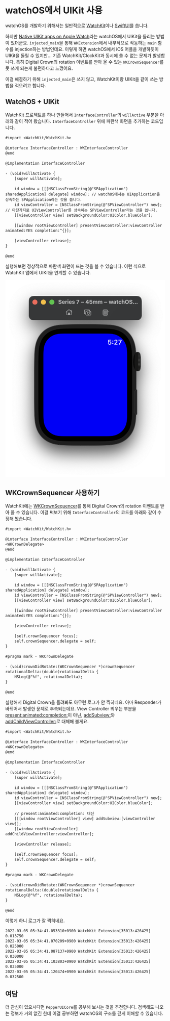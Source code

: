 # watchOS에서 UIKit 사용

watchOS를 개발하기 위해서는 일반적으로 [WatchKit](https://developer.apple.com/documentation/watchkit)이나 [SwiftUI](https://developer.apple.com/documentation/swiftui/)를 씁니다.

하지만 [Native UIKit apps on Apple Watch](https://www.highcaffeinecontent.com/blog/20150912-Native-UIKit-apps-on-Apple-Watch)라는 watchOS에서 UIKit을 돌리는 방법이 있더군요. `injected_main`을 통해 `WKExtension`에서 내부적으로 작동하는 `main` 함수를 injection하는 방법인데요. 이렇게 하면 watchOS에서 iOS 어플을 개발하듯이 UIKit을 돌릴 수 있지만... 기존 WatchKit/ClockKit과 동시에 쓸 수 없는 문제가 발생합니다. 특히 Digital Crown의 rotation 이벤트를 받아 올 수 있는 `WKCrownSequencer`를 못 쓰게 되는게 불편하다고 느꼈어요.

이걸 해결하기 위해 `injected_main`은 쓰지 않고, WatchKit이랑 UIKit을 같이 쓰는 방법을 적으려고 합니다.

## WatchOS + UIKit

WatchKit 프로젝트를 하나 만들어서 `InterfaceController`의 `willActive` 부분을 아래와 같이 적어 봤습니다. `InterfaceController` 위에 파란색 화면을 추가하는 코드입니다.

```objc
#import <WatchKit/WatchKit.h>

@interface InterfaceController : WKInterfaceController
@end

@implementation InterfaceController

- (void)willActivate {
    [super willActivate];
    
    id window = [[[NSClassFromString(@"SPApplication") sharedApplication] delegate] window]; // watchOS에서는 UIApplication을 상속하는 SPApplication라는 것을 씁니다.
    id viewController = [NSClassFromString(@"SPViewController") new]; // 마찬가지로 UIViewController를 상속하는 SPViewController라는 것을 씁니다.
    [[viewController view] setBackgroundColor:UIColor.blueColor];

    [[window rootViewController] presentViewController:viewController animated:YES completion:^{}];

    [viewController release];
}

@end
```

실행해보면 정상적으로 파란색 화면이 뜨는 것을 볼 수 있습니다. 이런 식으로 WatchKit 앱에서 UIKit을 연계할 수 있습니다.

![](1.png)

## WKCrownSequencer 사용하기

WatchKit에는 [WKCrownSequencer](https://developer.apple.com/documentation/watchkit/wkcrownsequencer)를 통해 Digital Crown의 rotation 이벤트를 받아 올 수 있습니다. 이걸 써보기 위해 `InterfaceController`의 코드를 아래와 같이 수정해 봤습니다.

```objc
#import <WatchKit/WatchKit.h>

@interface InterfaceController : WKInterfaceController <WKCrownDelegate>
@end

@implementation InterfaceController

- (void)willActivate {
    [super willActivate];
    
    id window = [[[NSClassFromString(@"SPApplication") sharedApplication] delegate] window];
    id viewController = [NSClassFromString(@"SPViewController") new];
    [[viewController view] setBackgroundColor:UIColor.blueColor];

    [[window rootViewController] presentViewController:viewController animated:YES completion:^{}];

    [viewController release];
    
    [self.crownSequencer focus];
    self.crownSequencer.delegate = self;
}

#pragma mark - WKCrownDelegate

- (void)crownDidRotate:(WKCrownSequencer *)crownSequencer rotationalDelta:(double)rotationalDelta {
    NSLog(@"%f", rotationalDelta);
}

@end
```

실행해서 Digital Crown을 돌려봐도 아무런 로그가 안 찍히네요. 아마 Responder가 바뀌어서 발생한 문제로 추측되는데요. View Controller 띄우는 부분을 [present:animated:completion:](https://developer.apple.com/documentation/uikit/uiviewcontroller/1621380-present)이 아닌, [addSubview:](https://developer.apple.com/documentation/uikit/uiview/1622616-addsubview)와 [addChildViewController:](https://developer.apple.com/documentation/appkit/nsviewcontroller/1434501-addchildviewcontroller)로 대체해 볼게요.

```objc
#import <WatchKit/WatchKit.h>

@interface InterfaceController : WKInterfaceController <WKCrownDelegate>
@end

@implementation InterfaceController

- (void)willActivate {
    [super willActivate];
    
    id window = [[[NSClassFromString(@"SPApplication") sharedApplication] delegate] window];
    id viewController = [NSClassFromString(@"SPViewController") new];
    [[viewController view] setBackgroundColor:UIColor.blueColor];

    // present:animated:completion: 대신
    [[[window rootViewController] view] addSubview:[viewController view]];
    [[window rootViewController] addChildViewController:viewController];

    [viewController release];
    
    [self.crownSequencer focus];
    self.crownSequencer.delegate = self;
}

#pragma mark - WKCrownDelegate

- (void)crownDidRotate:(WKCrownSequencer *)crownSequencer rotationalDelta:(double)rotationalDelta {
    NSLog(@"%f", rotationalDelta);
}

@end
```

이렇게 하니 로그가 잘 찍히네요.

```
2022-03-05 05:34:41.053310+0900 WatchKit Extension[35013:426425] 0.013750
2022-03-05 05:34:41.070209+0900 WatchKit Extension[35013:426425] 0.025000
2022-03-05 05:34:41.087137+0900 WatchKit Extension[35013:426425] 0.030000
2022-03-05 05:34:41.103803+0900 WatchKit Extension[35013:426425] 0.035000
2022-03-05 05:34:41.120474+0900 WatchKit Extension[35013:426425] 0.032500
```

## 여담

더 관심이 있으시다면 `PepperUICore`를 공부해 보시는 것을 추천합니다. 검색해도 나오는 정보가 거의 없긴 한데 이걸 공부하면 watchOS의 구조를 깊게 이해할 수 있습니다.
